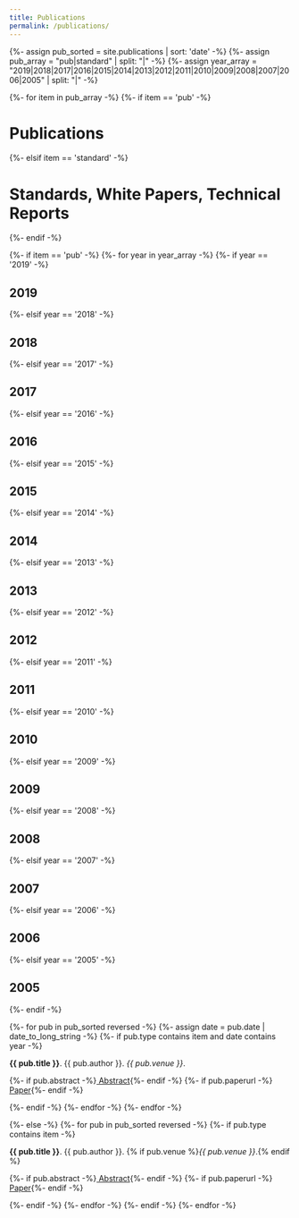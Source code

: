 ```yaml
---
title: Publications
permalink: /publications/
---
```


{%- assign pub_sorted = site.publications | sort: 'date' -%}
{%- assign pub_array = "pub|standard" | split: "|" -%}
{%- assign year_array = "2019|2018|2017|2016|2015|2014|2013|2012|2011|2010|2009|2008|2007|2006|2005" | split: "|" -%}

{%- for item in pub_array -%}
{%- if item == 'pub' -%}
<h1>Publications</h1>
{%- elsif item == 'standard' -%}
<h1>Standards, White Papers, Technical Reports</h1>
{%- endif -%}

{%- if item == 'pub' -%}
{%- for year in year_array -%}
{%- if year == '2019' -%}
<h2 class="pub-year">2019</h2>
{%- elsif year == '2018' -%}
<h2 class="pub-year">2018</h2>
{%- elsif year == '2017' -%}
<h2 class="pub-year">2017</h2>
{%- elsif year == '2016' -%}
<h2 class="pub-year">2016</h2>
{%- elsif year == '2015' -%}
<h2 class="pub-year">2015</h2>
{%- elsif year == '2014' -%}
<h2 class="pub-year">2014</h2>
{%- elsif year == '2013' -%}
<h2 class="pub-year">2013</h2>
{%- elsif year == '2012' -%}
<h2 class="pub-year">2012</h2>
{%- elsif year == '2011' -%}
<h2 class="pub-year">2011</h2>
{%- elsif year == '2010' -%}
<h2 class="pub-year">2010</h2>
{%- elsif year == '2009' -%}
<h2 class="pub-year">2009</h2>
{%- elsif year == '2008' -%}
<h2 class="pub-year">2008</h2>
{%- elsif year == '2007' -%}
<h2 class="pub-year">2007</h2>
{%- elsif year == '2006' -%}
<h2 class="pub-year">2006</h2>
{%- elsif year == '2005' -%}
<h2 class="pub-year">2005</h2>
{%- endif -%}

{%- for pub in pub_sorted reversed -%}
{%- assign date = pub.date | date_to_long_string -%}
{%- if pub.type contains item and date contains year -%}
<div class="pub-page-grid-container">
<p class="pub-list-ref">
<b>{{ pub.title }}</b>. {{ pub.author }}. <i>{{ pub.venue }}</i>.
</p>
<p class="pub-list-ref-links">
{%- if pub.abstract -%}<a href="{{ site.baseurl }}{{ pub.url }}"><i class="fas fa-align-justify"></i> Abstract</a>{%- endif -%}
{%- if pub.paperurl -%}<span><a href="{{ pub.paperurl }}"><i class="fas fa-file-alt"></i> Paper</a></span>{%- endif -%}
</p>
</div>
{%- endif -%}
{%- endfor -%}
{%- endfor -%}

{%- else -%}
{%- for pub in pub_sorted reversed -%}
{%- if pub.type contains item -%}
<div class="pub-page-grid-container">
<p class="pub-list-ref">
<b>{{ pub.title }}</b>. {{ pub.author }}. {% if pub.venue %}<i>{{ pub.venue }}</i>.{% endif %}
</p>
<p class="pub-list-ref-links">
{%- if pub.abstract -%}<a href="{{ site.baseurl }}{{ pub.url }}"><i class="fas fa-align-justify"></i> Abstract</a>{%- endif -%}
{%- if pub.paperurl -%}<a href="{{ pub.paperurl }}"><i class="fas fa-file-alt"></i> Paper</a>{%- endif -%}
</p>
</div>
{%- endif -%}
{%- endfor -%}
{%- endif -%}
{%- endfor -%}
